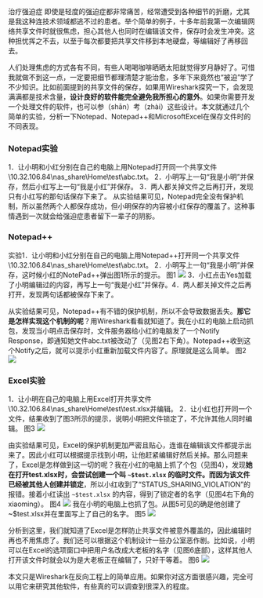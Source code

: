 
治疗强迫症
即使是轻度的强迫症都非常痛苦，经常遭受到各种细节的折磨，尤其是我这种连技术领域都逃不过的患者。举个简单的例子，十多年前我第一次编辑网络共享文件时就很焦虑，担心其他人也同时在编辑该文件，保存时会发生冲突。这种担忧挥之不去，以至于每次都要把共享文件移到本地硬盘，等编辑好了再移回去。

人们处理焦虑的方式各有不同，有些人喝喝咖啡晒晒太阳就觉得岁月静好了。可惜我就做不到这一点，一定要把细节都理清楚才能治愈，多年下来竟然也“被迫”学了不少知识。比如前面提到的共享文件的保存，如果用Wireshark探究一下，会发现满满都是技术含量，**设计良好的软件能完全避免我所担心的意外**。如果你需要开发一个处理文件的软件，也可以参（shān）考（zhài）这些设计。本文就通过几个简单的实验，分析一下Notepad、Notepad++和MicrosoftExcel在保存文件时的不同表现。
### Notepad实验
1．让小明和小红分别在自己的电脑上用Notepad打开同一个共享文件\\10.32.106.84\nas_share\Home\test\abc.txt。
2．小明写上一句“我是小明”并保存，然后小红写上一句“我是小红”并保存。
3．两人都关掉文件之后再打开，发现只有小红写的那句话保存下来了。
从实验结果可见，Notepad完全没有保护机制，所以虽然两个人都保存成功，但小明保存的内容被小红保存的覆盖了。这种事情遇到一次就会给强迫症患者留下一辈子的阴影。
### Notepad++
实验1．让小明和小红分别在自己的电脑上用Notepad++打开同一个共享文件\\10.32.106.84\nas_share\Home\test\abc.txt。
2．小明写上一句“我是小明”并保存，这时候小红的NotePad++弹出图1所示的提示。
图1
![](https://image-1307616428.cos.ap-beijing.myqcloud.com/Obsidian/202307091723412.png)
3．小红点击Yes加载了小明编辑过的内容，再写上一句“我是小红”并保存。4．两人都关掉文件之后再打开，发现两句话都被保存下来了。

从实验结果可见，Notepad++有不错的保护机制，所以不会导致数据丢失。**那它是怎样实现这个机制的呢**？用Wireshark看看就知道了。我在小红的电脑上启动抓包，发现当小明点击保存时，文件服务器给小红的电脑发了一个Notify Response，即通知她文件abc.txt被改动了（见图2右下角）。Notepad++收到这个Notify之后，就可以提示小红重新加载文件内容了。原理就是这么简单。
图2
![](https://image-1307616428.cos.ap-beijing.myqcloud.com/Obsidian/202307091724514.png)
### Excel实验
1．让小明在自己的电脑上用Excel打开共享文件\\10.32.106.84\nas_share\Home\test\test.xlsx并编辑。
2．让小红也打开同一个文件，结果收到了图3所示的提示，说明小明把文件锁定了，不允许其他人同时编辑。
图3
![](https://image-1307616428.cos.ap-beijing.myqcloud.com/Obsidian/202307091725642.png)

由实验结果可见，Excel的保护机制更加严密且贴心，连谁在编辑该文件都提示出来了。因此小红可以根据提示找到小明，让他赶紧编辑好然后关掉。那么问题来了，Excel是怎样做到这一切的呢？我在小红的电脑上抓了个包（见图4），发现**她在打开test.xlsx时，会尝试创建一个叫 `~$test.xlsx` 的临时文件。而因为该文件已经被其他人创建并锁定**，所以小红收到了“STATUS_SHARING_VIOLATION”的报错。接着小红读出 `~$test.xlsx` 的内容，得到了锁定者的名字（见图4右下角的xiaoming）。
图4
![](https://image-1307616428.cos.ap-beijing.myqcloud.com/Obsidian/202307091725115.png)
我在小明的电脑上也抓了包。从图5可见的确是他创建了~$test.xlsx并在里面写上了自己的名字。
图5
![](https://image-1307616428.cos.ap-beijing.myqcloud.com/Obsidian/202307091726183.png)

分析到这里，我们就知道了Excel是怎样防止共享文件被意外覆盖的，因此编辑时再也不用焦虑了。我们还可以根据这个机制设计一些办公室恶作剧。比如说，小明可以在Excel的选项窗口中把用户名改成大老板的名字（见图6底部），这样其他人打开该文件时就会以为是大老板正在编辑了，只好干等着。
图6
![](https://image-1307616428.cos.ap-beijing.myqcloud.com/Obsidian/202307091726389.png)

本文只是Wireshark在反向工程上的简单应用。如果你对这方面很感兴趣，完全可以用它来研究其他软件，有些真的可以调查到很深入的程度。

